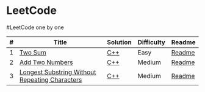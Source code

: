 LeetCode
========

#LeetCode one by one


| # | Title | Solution | Difficulty | Readme |
|---| ----- | -------- | ---------- | ------ |
|1|[Two Sum](https://leetcode.com/problems/two-sum/)| [C++](./algorithms/0001.Two-Sum/Two-Sum.cpp)|Easy| [Readme](./algorithms/0001.Two-Sum/README.md)|
|2|[Add Two Numbers](https://leetcode.com/problems/add-two-numbers/)| [C++](./algorithms/0002.Add-Two-Numbers/Add-Two-Numbers.cpp)|Medium| [Readme](./algorithms/0002.Add-Two-Numbers/README.md)|
|3|[Longest Substring Without Repeating Characters](https://leetcode.com/problems/longest-substring-without-repeating-characters/)| [C++](./algorithms/0003.Longest-Substring-Without-Repeating-Characters/Longest-Substring-Without-Repeating-Characters.cpp)|Medium| [Readme](./algorithms/0003.Longest-Substring-Without-Repeating-Characters/README.md)|
